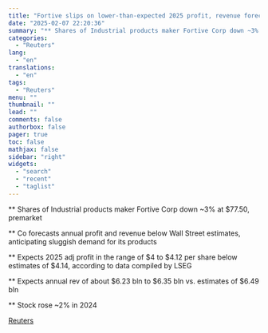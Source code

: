 ```yaml
---
title: "Fortive slips on lower-than-expected 2025 profit, revenue forecast"
date: "2025-02-07 22:20:36"
summary: "** Shares of Industrial products maker Fortive Corp down ~3% at $77.50, premarket** Co forecasts annual profit and revenue below Wall Street estimates, anticipating sluggish demand for its products** Expects 2025 adj profit in the range of $4 to $4.12 per share below estimates of $4.14, according to data compiled..."
categories:
  - "Reuters"
lang:
  - "en"
translations:
  - "en"
tags:
  - "Reuters"
menu: ""
thumbnail: ""
lead: ""
comments: false
authorbox: false
pager: true
toc: false
mathjax: false
sidebar: "right"
widgets:
  - "search"
  - "recent"
  - "taglist"
---
```


\*\* Shares of Industrial products maker Fortive Corp down ~3% at $77.50, premarket

\*\* Co forecasts annual profit and revenue below Wall Street estimates, anticipating sluggish demand for its products

\*\* Expects 2025 adj profit in the range of $4 to $4.12 per share below estimates of $4.14, according to data compiled by LSEG

\*\* Expects annual rev of about $6.23 bln to $6.35 bln vs. estimates of $6.49 bln

\*\* Stock rose ~2% in 2024

[Reuters](https://www.tradingview.com/news/reuters.com,2025:newsml_L4N3OY18O:0-fortive-slips-on-lower-than-expected-2025-profit-revenue-forecast/)
